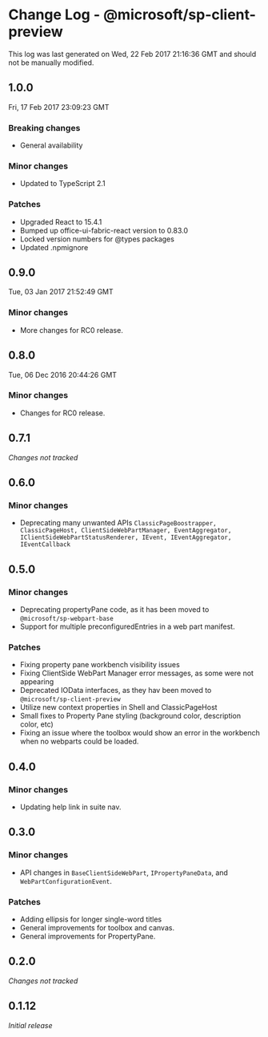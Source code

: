 # Change Log - @microsoft/sp-client-preview

This log was last generated on Wed, 22 Feb 2017 21:16:36 GMT and should not be manually modified.

## 1.0.0
Fri, 17 Feb 2017 23:09:23 GMT

### Breaking changes

- General availability

### Minor changes

- Updated to TypeScript 2.1

### Patches

- Upgraded React to 15.4.1
- Bumped up office-ui-fabric-react version to 0.83.0
- Locked version numbers for @types packages
- Updated .npmignore

## 0.9.0
Tue, 03 Jan 2017 21:52:49 GMT

### Minor changes

- More changes for RC0 release.

## 0.8.0
Tue, 06 Dec 2016 20:44:26 GMT

### Minor changes

- Changes for RC0 release.

## 0.7.1

*Changes not tracked*

## 0.6.0

### Minor changes

- Deprecating many unwanted APIs `ClassicPageBoostrapper, ClassicPageHost, ClientSideWebPartManager, EventAggregator, IClientSideWebPartStatusRenderer, IEvent, IEventAggregator, IEventCallback`

## 0.5.0

### Minor changes

- Deprecating propertyPane code, as it has been moved to `@microsoft/sp-webpart-base`
- Support for multiple preconfiguredEntries in a web part manifest.

### Patches

- Fixing property pane workbench visibility issues
- Fixing ClientSide WebPart Manager error messages, as some were not appearing
- Deprecated IOData interfaces, as they hav been moved to `@microsoft/sp-client-preview`
- Utilize new context properties in Shell and ClassicPageHost
- Small fixes to Property Pane styling (background color, description color, etc)
- Fixing an issue where the toolbox would show an error in the workbench when no webparts could be loaded.

## 0.4.0

### Minor changes

- Updating help link in suite nav.

## 0.3.0

### Minor changes

- API changes in `BaseClientSideWebPart`, `IPropertyPaneData`, and `WebPartConfigurationEvent`.

### Patches

- Adding ellipsis for longer single-word titles
- General improvements for toolbox and canvas.
- General improvements for PropertyPane.

## 0.2.0

*Changes not tracked*

## 0.1.12

*Initial release*

